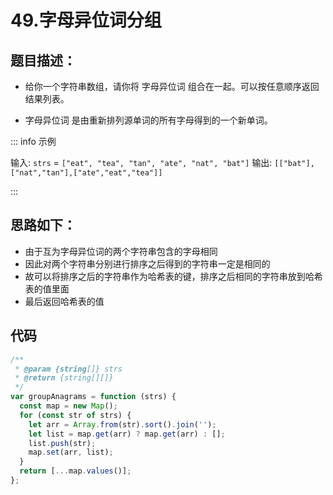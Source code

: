 # 49.字母异位词分组

## 题目描述：

- 给你一个字符串数组，请你将 字母异位词 组合在一起。可以按任意顺序返回结果列表。

- 字母异位词 是由重新排列源单词的所有字母得到的一个新单词。

::: info 示例

输入: `strs` = `["eat", "tea", "tan", "ate", "nat", "bat"]`
输出: `[["bat"],["nat","tan"],["ate","eat","tea"]]`

:::

## 思路如下：

- 由于互为字母异位词的两个字符串包含的字母相同
- 因此对两个字符串分别进行排序之后得到的字符串一定是相同的
- 故可以将排序之后的字符串作为哈希表的键，排序之后相同的字符串放到哈希表的值里面
- 最后返回哈希表的值

## 代码

```js
/**
 * @param {string[]} strs
 * @return {string[][]}
 */
var groupAnagrams = function (strs) {
  const map = new Map();
  for (const str of strs) {
    let arr = Array.from(str).sort().join('');
    let list = map.get(arr) ? map.get(arr) : [];
    list.push(str);
    map.set(arr, list);
  }
  return [...map.values()];
};
```
